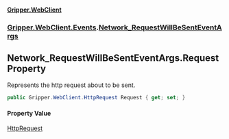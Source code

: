 #### [Gripper.WebClient](index 'index')
### [Gripper.WebClient.Events](Gripper_WebClient_Events 'Gripper.WebClient.Events').[Network_RequestWillBeSentEventArgs](Gripper_WebClient_Events_Network_RequestWillBeSentEventArgs 'Gripper.WebClient.Events.Network_RequestWillBeSentEventArgs')
## Network_RequestWillBeSentEventArgs.Request Property
Represents the http request about to be sent.  
```csharp
public Gripper.WebClient.HttpRequest Request { get; set; }
```
#### Property Value
[HttpRequest](Gripper_WebClient_HttpRequest 'Gripper.WebClient.HttpRequest')
